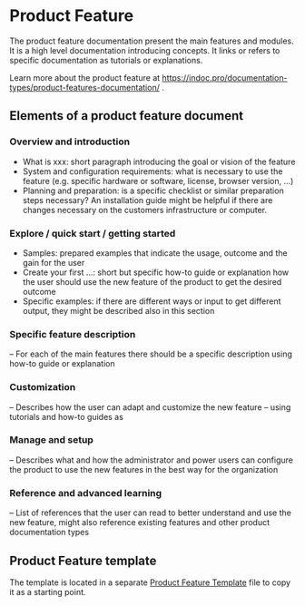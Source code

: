 # Product Feature
The product feature documentation present the main features and modules. It is a high level 
documentation introducing concepts. It links or refers to specific documentation as tutorials 
or explanations.

Learn more about the product feature at https://indoc.pro/documentation-types/product-features-documentation/ .

## Elements of a product feature document

### Overview and introduction
- What is xxx: short paragraph introducing the goal or vision of the feature
- System and configuration requirements: what is necessary to use the feature (e.g. specific hardware or software, license, browser version, …)
- Planning and preparation: is a specific checklist or similar preparation steps necessary? An installation guide might be helpful if there are changes necessary on the customers infrastructure or computer.

### Explore / quick start / getting started
- Samples: prepared examples that indicate the usage, outcome and the gain for the user
- Create your first …: short but specific how-to guide or explanation how the user should use the new feature of the product to get the desired outcome
- Specific examples: if there are different ways or input to get different output, they might be described also in this section
 
### Specific feature description
– For each of the main features there should be a specific description using how-to guide or explanation

### Customization
– Describes how the user can adapt and customize the new feature – using tutorials and how-to guides as

### Manage and setup
– Describes what and how the administrator and power users can configure the product to use the new features in the best way for the organization

### Reference and advanced learning
– List of references that the user can read to better understand and use the new feature, might also reference existing features and other product documentation types

## Product Feature template
The template is located in a separate [Product Feature Template](product-feature-template.md) file to copy it as a starting point. 